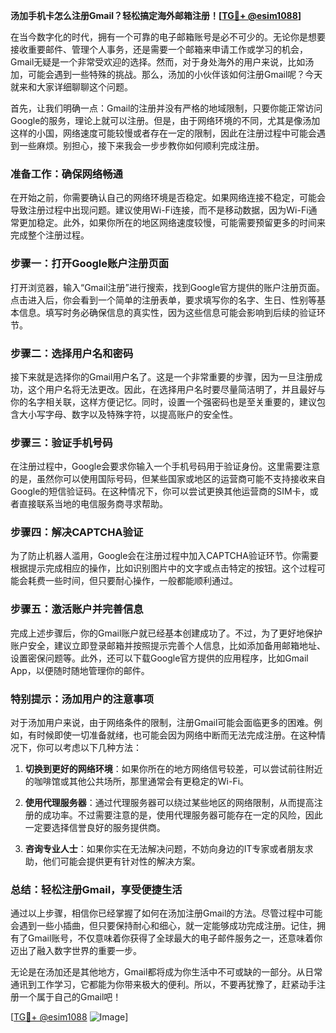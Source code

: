 **汤加手机卡怎么注册Gmail？轻松搞定海外邮箱注册！[[TG💪+ @esim1088](https://t.me/s/esim1088)]**

在当今数字化的时代，拥有一个可靠的电子邮箱账号是必不可少的。无论你是想要接收重要邮件、管理个人事务，还是需要一个邮箱来申请工作或学习的机会，Gmail无疑是一个非常受欢迎的选择。然而，对于身处海外的用户来说，比如汤加，可能会遇到一些特殊的挑战。那么，汤加的小伙伴该如何注册Gmail呢？今天就来和大家详细聊聊这个问题。

首先，让我们明确一点：Gmail的注册并没有严格的地域限制，只要你能正常访问Google的服务，理论上就可以注册。但是，由于网络环境的不同，尤其是像汤加这样的小国，网络速度可能较慢或者存在一定的限制，因此在注册过程中可能会遇到一些麻烦。别担心，接下来我会一步步教你如何顺利完成注册。

### **准备工作：确保网络畅通**
在开始之前，你需要确认自己的网络环境是否稳定。如果网络连接不稳定，可能会导致注册过程中出现问题。建议使用Wi-Fi连接，而不是移动数据，因为Wi-Fi通常更加稳定。此外，如果你所在的地区网络速度较慢，可能需要预留更多的时间来完成整个注册过程。

### **步骤一：打开Google账户注册页面**
打开浏览器，输入“Gmail注册”进行搜索，找到Google官方提供的账户注册页面。点击进入后，你会看到一个简单的注册表单，要求填写你的名字、生日、性别等基本信息。填写时务必确保信息的真实性，因为这些信息可能会影响到后续的验证环节。

### **步骤二：选择用户名和密码**
接下来就是选择你的Gmail用户名了。这是一个非常重要的步骤，因为一旦注册成功，这个用户名将无法更改。因此，在选择用户名时要尽量简洁明了，并且最好与你的名字相关联，这样方便记忆。同时，设置一个强密码也是至关重要的，建议包含大小写字母、数字以及特殊字符，以提高账户的安全性。

### **步骤三：验证手机号码**
在注册过程中，Google会要求你输入一个手机号码用于验证身份。这里需要注意的是，虽然你可以使用国际号码，但某些国家或地区的运营商可能不支持接收来自Google的短信验证码。在这种情况下，你可以尝试更换其他运营商的SIM卡，或者直接联系当地的电信服务商寻求帮助。

### **步骤四：解决CAPTCHA验证**
为了防止机器人滥用，Google会在注册过程中加入CAPTCHA验证环节。你需要根据提示完成相应的操作，比如识别图片中的文字或点击特定的按钮。这个过程可能会耗费一些时间，但只要耐心操作，一般都能顺利通过。

### **步骤五：激活账户并完善信息**
完成上述步骤后，你的Gmail账户就已经基本创建成功了。不过，为了更好地保护账户安全，建议立即登录邮箱并按照提示完善个人信息，比如添加备用邮箱地址、设置密保问题等。此外，还可以下载Google官方提供的应用程序，比如Gmail App，以便随时随地管理你的邮件。

### **特别提示：汤加用户的注意事项**
对于汤加用户来说，由于网络条件的限制，注册Gmail可能会面临更多的困难。例如，有时候即使一切准备就绪，也可能会因为网络中断而无法完成注册。在这种情况下，你可以考虑以下几种方法：

1. **切换到更好的网络环境**：如果你所在的地方网络信号较差，可以尝试前往附近的咖啡馆或其他公共场所，那里通常会有更稳定的Wi-Fi。
   
2. **使用代理服务器**：通过代理服务器可以绕过某些地区的网络限制，从而提高注册的成功率。不过需要注意的是，使用代理服务器可能存在一定的风险，因此一定要选择信誉良好的服务提供商。

3. **咨询专业人士**：如果你实在无法解决问题，不妨向身边的IT专家或者朋友求助，他们可能会提供更有针对性的解决方案。

### **总结：轻松注册Gmail，享受便捷生活**
通过以上步骤，相信你已经掌握了如何在汤加注册Gmail的方法。尽管过程中可能会遇到一些小插曲，但只要保持耐心和细心，就一定能够成功完成注册。记住，拥有了Gmail账号，不仅意味着你获得了全球最大的电子邮件服务之一，还意味着你迈出了融入数字世界的重要一步。

无论是在汤加还是其他地方，Gmail都将成为你生活中不可或缺的一部分。从日常通讯到工作学习，它都能为你带来极大的便利。所以，不要再犹豫了，赶紧动手注册一个属于自己的Gmail吧！

[[TG💪+ @esim1088](https://t.me/s/esim1088) ![Image](https://i.postimg.cc/4NQfJmqS/Snipaste-2025-05-13-00-14-12.png)]